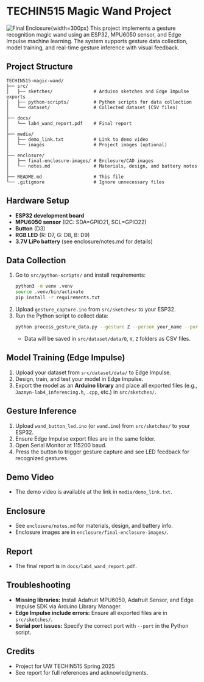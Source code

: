 # TECHIN515 Magic Wand Project
![Final Enclosure](final-enclosure-images/assets/wand_final.png){width=300px}
This project implements a gesture recognition magic wand using an ESP32, MPU6050 sensor, and Edge Impulse machine learning. The system supports gesture data collection, model training, and real-time gesture inference with visual feedback.

## Project Structure

```
TECHIN515-magic-wand/
├── src/
│   ├── sketches/               # Arduino sketches and Edge Impulse exports
│   ├── python-scripts/         # Python scripts for data collection
│   └── dataset/                # Collected dataset (CSV files)
│
├── docs/
│   └── lab4_wand_report.pdf    # Final report
│
├── media/
│   ├── demo_link.txt           # Link to demo video
│   └── images                  # Project images (optional)
│
├── enclosure/
│   ├── final-enclosure-images/ # Enclosure/CAD images
│   └── notes.md                # Materials, design, and battery notes
│
├── README.md                   # This file
└── .gitignore                  # Ignore unnecessary files
```

## Hardware Setup
- **ESP32 development board**
- **MPU6050 sensor** (I2C: SDA=GPIO21, SCL=GPIO22)
- **Button** (D3)
- **RGB LED** (R: D7, G: D8, B: D9)
- **3.7V LiPo battery** (see enclosure/notes.md for details)

## Data Collection
1. Go to `src/python-scripts/` and install requirements:
   ```bash
   python3 -m venv .venv
   source .venv/bin/activate
   pip install -r requirements.txt
   ```
2. Upload `gesture_capture.ino` from `src/sketches/` to your ESP32.
3. Run the Python script to collect data:
   ```bash
   python process_gesture_data.py --gesture Z --person your_name --port /dev/cu.usbmodemXXXX
   ```
   - Data will be saved in `src/dataset/data/O`, `V`, `Z` folders as CSV files.

## Model Training (Edge Impulse)
1. Upload your dataset from `src/dataset/data/` to Edge Impulse.
2. Design, train, and test your model in Edge Impulse.
3. Export the model as an **Arduino library** and place all exported files (e.g., `Jazmyn-lab4_inferencing.h`, `.cpp`, etc.) in `src/sketches/`.

## Gesture Inference
1. Upload `wand_button_led.ino` (or `wand.ino`) from `src/sketches/` to your ESP32.
2. Ensure Edge Impulse export files are in the same folder.
3. Open Serial Monitor at 115200 baud.
4. Press the button to trigger gesture capture and see LED feedback for recognized gestures.

## Demo Video
- The demo video is available at the link in `media/demo_link.txt`.

## Enclosure
- See `enclosure/notes.md` for materials, design, and battery info.
- Enclosure images are in `enclosure/final-enclosure-images/`.

## Report
- The final report is in `docs/lab4_wand_report.pdf`.

## Troubleshooting
- **Missing libraries:** Install Adafruit MPU6050, Adafruit Sensor, and Edge Impulse SDK via Arduino Library Manager.
- **Edge Impulse include errors:** Ensure all exported files are in `src/sketches/`.
- **Serial port issues:** Specify the correct port with `--port` in the Python script.

## Credits
- Project for UW TECHIN515 Spring 2025
- See report for full references and acknowledgments.
